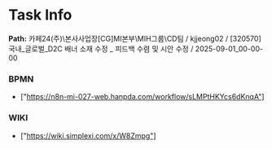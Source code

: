 # Task Info

**Path:** 카페24(주)\본사사업장\[CG]MI본부\MIH그룹\CD팀 / kjjeong02 / [320570] 국내_글로벌_D2C 배너 소재 수정 _ 피드백 수렴 및 시안 수정 / 2025-09-01_00-00-00

### BPMN
- ["https://n8n-mi-027-web.hanpda.com/workflow/sLMPtHKYcs6dKnqA"]

### WIKI
- ["https://wiki.simplexi.com/x/W8Zmpg"]

